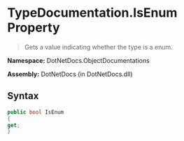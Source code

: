 # TypeDocumentation.IsEnum Property
> Gets a value indicating whether the type is a enum.

**Namespace:** DotNetDocs.ObjectDocumentations

**Assembly:** DotNetDocs (in DotNetDocs.dll)
## Syntax
```csharp
public bool IsEnum
{
get;
}
```
